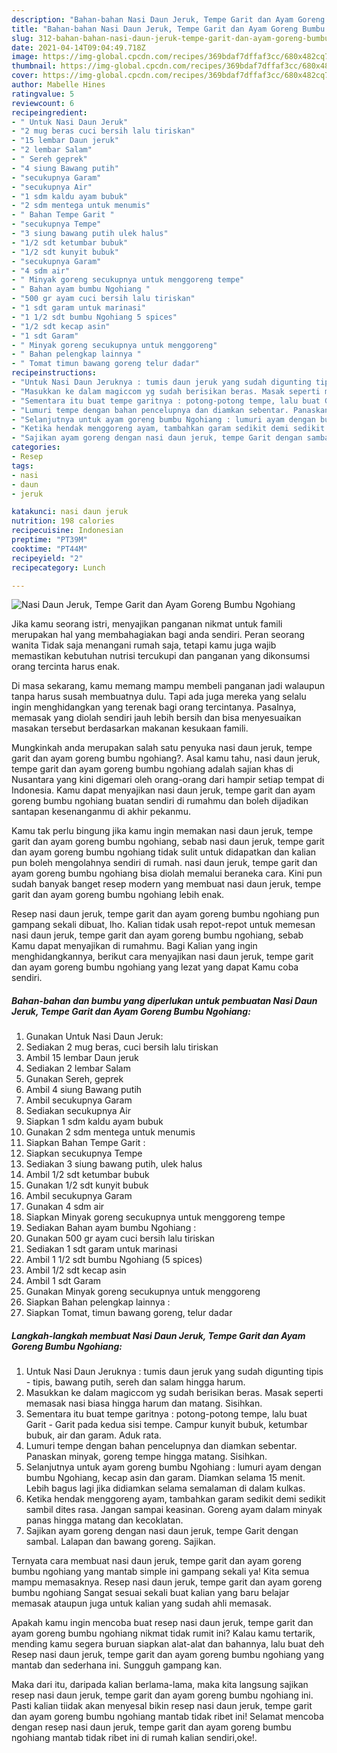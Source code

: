 ```yaml
---
description: "Bahan-bahan Nasi Daun Jeruk, Tempe Garit dan Ayam Goreng Bumbu Ngohiang yang nikmat dan Mudah Dibuat"
title: "Bahan-bahan Nasi Daun Jeruk, Tempe Garit dan Ayam Goreng Bumbu Ngohiang yang nikmat dan Mudah Dibuat"
slug: 312-bahan-bahan-nasi-daun-jeruk-tempe-garit-dan-ayam-goreng-bumbu-ngohiang-yang-nikmat-dan-mudah-dibuat
date: 2021-04-14T09:04:49.718Z
image: https://img-global.cpcdn.com/recipes/369bdaf7dffaf3cc/680x482cq70/nasi-daun-jeruk-tempe-garit-dan-ayam-goreng-bumbu-ngohiang-foto-resep-utama.jpg
thumbnail: https://img-global.cpcdn.com/recipes/369bdaf7dffaf3cc/680x482cq70/nasi-daun-jeruk-tempe-garit-dan-ayam-goreng-bumbu-ngohiang-foto-resep-utama.jpg
cover: https://img-global.cpcdn.com/recipes/369bdaf7dffaf3cc/680x482cq70/nasi-daun-jeruk-tempe-garit-dan-ayam-goreng-bumbu-ngohiang-foto-resep-utama.jpg
author: Mabelle Hines
ratingvalue: 5
reviewcount: 6
recipeingredient:
- " Untuk Nasi Daun Jeruk"
- "2 mug beras cuci bersih lalu tiriskan"
- "15 lembar Daun jeruk"
- "2 lembar Salam"
- " Sereh geprek"
- "4 siung Bawang putih"
- "secukupnya Garam"
- "secukupnya Air"
- "1 sdm kaldu ayam bubuk"
- "2 sdm mentega untuk menumis"
- " Bahan Tempe Garit "
- "secukupnya Tempe"
- "3 siung bawang putih ulek halus"
- "1/2 sdt ketumbar bubuk"
- "1/2 sdt kunyit bubuk"
- "secukupnya Garam"
- "4 sdm air"
- " Minyak goreng secukupnya untuk menggoreng tempe"
- " Bahan ayam bumbu Ngohiang "
- "500 gr ayam cuci bersih lalu tiriskan"
- "1 sdt garam untuk marinasi"
- "1 1/2 sdt bumbu Ngohiang 5 spices"
- "1/2 sdt kecap asin"
- "1 sdt Garam"
- " Minyak goreng secukupnya untuk menggoreng"
- " Bahan pelengkap lainnya "
- " Tomat timun bawang goreng telur dadar"
recipeinstructions:
- "Untuk Nasi Daun Jeruknya : tumis daun jeruk yang sudah digunting tipis - tipis, bawang putih, sereh dan salam hingga harum."
- "Masukkan ke dalam magiccom yg sudah berisikan beras. Masak seperti memasak nasi biasa hingga harum dan matang. Sisihkan."
- "Sementara itu buat tempe garitnya : potong-potong tempe, lalu buat Garit - Garit pada kedua sisi tempe. Campur kunyit bubuk, ketumbar bubuk, air dan garam. Aduk rata."
- "Lumuri tempe dengan bahan pencelupnya dan diamkan sebentar. Panaskan minyak, goreng tempe hingga matang. Sisihkan."
- "Selanjutnya untuk ayam goreng bumbu Ngohiang : lumuri ayam dengan bumbu Ngohiang, kecap asin dan garam. Diamkan selama 15 menit. Lebih bagus lagi jika didiamkan selama semalaman di dalam kulkas."
- "Ketika hendak menggoreng ayam, tambahkan garam sedikit demi sedikit sambil dites rasa. Jangan sampai keasinan. Goreng ayam dalam minyak panas hingga matang dan kecoklatan."
- "Sajikan ayam goreng dengan nasi daun jeruk, tempe Garit dengan sambal. Lalapan dan bawang goreng. Sajikan."
categories:
- Resep
tags:
- nasi
- daun
- jeruk

katakunci: nasi daun jeruk 
nutrition: 198 calories
recipecuisine: Indonesian
preptime: "PT39M"
cooktime: "PT44M"
recipeyield: "2"
recipecategory: Lunch

---
```



![Nasi Daun Jeruk, Tempe Garit dan Ayam Goreng Bumbu Ngohiang](https://img-global.cpcdn.com/recipes/369bdaf7dffaf3cc/680x482cq70/nasi-daun-jeruk-tempe-garit-dan-ayam-goreng-bumbu-ngohiang-foto-resep-utama.jpg)

Jika kamu seorang istri, menyajikan panganan nikmat untuk famili merupakan hal yang membahagiakan bagi anda sendiri. Peran seorang  wanita Tidak saja menangani rumah saja, tetapi kamu juga wajib memastikan kebutuhan nutrisi tercukupi dan panganan yang dikonsumsi orang tercinta harus enak.

Di masa  sekarang, kamu memang mampu membeli panganan jadi walaupun tanpa harus susah membuatnya dulu. Tapi ada juga mereka yang selalu ingin menghidangkan yang terenak bagi orang tercintanya. Pasalnya, memasak yang diolah sendiri jauh lebih bersih dan bisa menyesuaikan masakan tersebut berdasarkan makanan kesukaan famili. 



Mungkinkah anda merupakan salah satu penyuka nasi daun jeruk, tempe garit dan ayam goreng bumbu ngohiang?. Asal kamu tahu, nasi daun jeruk, tempe garit dan ayam goreng bumbu ngohiang adalah sajian khas di Nusantara yang kini digemari oleh orang-orang dari hampir setiap tempat di Indonesia. Kamu dapat menyajikan nasi daun jeruk, tempe garit dan ayam goreng bumbu ngohiang buatan sendiri di rumahmu dan boleh dijadikan santapan kesenanganmu di akhir pekanmu.

Kamu tak perlu bingung jika kamu ingin memakan nasi daun jeruk, tempe garit dan ayam goreng bumbu ngohiang, sebab nasi daun jeruk, tempe garit dan ayam goreng bumbu ngohiang tidak sulit untuk didapatkan dan kalian pun boleh mengolahnya sendiri di rumah. nasi daun jeruk, tempe garit dan ayam goreng bumbu ngohiang bisa diolah memalui beraneka cara. Kini pun sudah banyak banget resep modern yang membuat nasi daun jeruk, tempe garit dan ayam goreng bumbu ngohiang lebih enak.

Resep nasi daun jeruk, tempe garit dan ayam goreng bumbu ngohiang pun gampang sekali dibuat, lho. Kalian tidak usah repot-repot untuk memesan nasi daun jeruk, tempe garit dan ayam goreng bumbu ngohiang, sebab Kamu dapat menyajikan di rumahmu. Bagi Kalian yang ingin menghidangkannya, berikut cara menyajikan nasi daun jeruk, tempe garit dan ayam goreng bumbu ngohiang yang lezat yang dapat Kamu coba sendiri.

<!--inarticleads1-->

##### Bahan-bahan dan bumbu yang diperlukan untuk pembuatan Nasi Daun Jeruk, Tempe Garit dan Ayam Goreng Bumbu Ngohiang:

1. Gunakan  Untuk Nasi Daun Jeruk:
1. Sediakan 2 mug beras, cuci bersih lalu tiriskan
1. Ambil 15 lembar Daun jeruk
1. Sediakan 2 lembar Salam
1. Gunakan  Sereh, geprek
1. Ambil 4 siung Bawang putih
1. Ambil secukupnya Garam
1. Sediakan secukupnya Air
1. Siapkan 1 sdm kaldu ayam bubuk
1. Gunakan 2 sdm mentega untuk menumis
1. Siapkan  Bahan Tempe Garit :
1. Siapkan secukupnya Tempe
1. Sediakan 3 siung bawang putih, ulek halus
1. Ambil 1/2 sdt ketumbar bubuk
1. Gunakan 1/2 sdt kunyit bubuk
1. Ambil secukupnya Garam
1. Gunakan 4 sdm air
1. Siapkan  Minyak goreng secukupnya untuk menggoreng tempe
1. Sediakan  Bahan ayam bumbu Ngohiang :
1. Gunakan 500 gr ayam cuci bersih lalu tiriskan
1. Sediakan 1 sdt garam untuk marinasi
1. Ambil 1 1/2 sdt bumbu Ngohiang (5 spices)
1. Ambil 1/2 sdt kecap asin
1. Ambil 1 sdt Garam
1. Gunakan  Minyak goreng secukupnya untuk menggoreng
1. Siapkan  Bahan pelengkap lainnya :
1. Siapkan  Tomat, timun bawang goreng, telur dadar




<!--inarticleads2-->

##### Langkah-langkah membuat Nasi Daun Jeruk, Tempe Garit dan Ayam Goreng Bumbu Ngohiang:

1. Untuk Nasi Daun Jeruknya : tumis daun jeruk yang sudah digunting tipis - tipis, bawang putih, sereh dan salam hingga harum.
1. Masukkan ke dalam magiccom yg sudah berisikan beras. Masak seperti memasak nasi biasa hingga harum dan matang. Sisihkan.
1. Sementara itu buat tempe garitnya : potong-potong tempe, lalu buat Garit - Garit pada kedua sisi tempe. Campur kunyit bubuk, ketumbar bubuk, air dan garam. Aduk rata.
1. Lumuri tempe dengan bahan pencelupnya dan diamkan sebentar. Panaskan minyak, goreng tempe hingga matang. Sisihkan.
1. Selanjutnya untuk ayam goreng bumbu Ngohiang : lumuri ayam dengan bumbu Ngohiang, kecap asin dan garam. Diamkan selama 15 menit. Lebih bagus lagi jika didiamkan selama semalaman di dalam kulkas.
1. Ketika hendak menggoreng ayam, tambahkan garam sedikit demi sedikit sambil dites rasa. Jangan sampai keasinan. Goreng ayam dalam minyak panas hingga matang dan kecoklatan.
1. Sajikan ayam goreng dengan nasi daun jeruk, tempe Garit dengan sambal. Lalapan dan bawang goreng. Sajikan.




Ternyata cara membuat nasi daun jeruk, tempe garit dan ayam goreng bumbu ngohiang yang mantab simple ini gampang sekali ya! Kita semua mampu memasaknya. Resep nasi daun jeruk, tempe garit dan ayam goreng bumbu ngohiang Sangat sesuai sekali buat kalian yang baru belajar memasak ataupun juga untuk kalian yang sudah ahli memasak.

Apakah kamu ingin mencoba buat resep nasi daun jeruk, tempe garit dan ayam goreng bumbu ngohiang nikmat tidak rumit ini? Kalau kamu tertarik, mending kamu segera buruan siapkan alat-alat dan bahannya, lalu buat deh Resep nasi daun jeruk, tempe garit dan ayam goreng bumbu ngohiang yang mantab dan sederhana ini. Sungguh gampang kan. 

Maka dari itu, daripada kalian berlama-lama, maka kita langsung sajikan resep nasi daun jeruk, tempe garit dan ayam goreng bumbu ngohiang ini. Pasti kalian tiidak akan menyesal bikin resep nasi daun jeruk, tempe garit dan ayam goreng bumbu ngohiang mantab tidak ribet ini! Selamat mencoba dengan resep nasi daun jeruk, tempe garit dan ayam goreng bumbu ngohiang mantab tidak ribet ini di rumah kalian sendiri,oke!.

